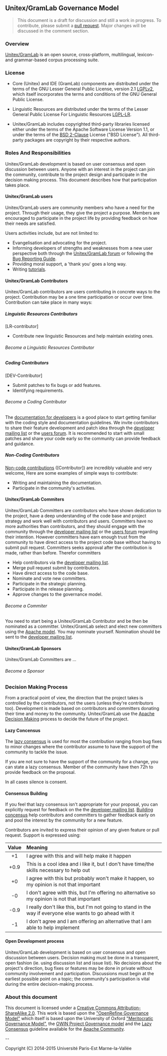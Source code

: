 ## Unitex/GramLab Governance Model

> This document is a draft for discussion and still a work in progress. To contribute, please submit a [pull request](https://github.com/UnitexGramLab/governance/pulls). Major changes will be discussed in the comment section.

### Overview

[Unitex/GramLab][unitex] is an open source, cross-platform, multilingual, lexicon- and grammar-based corpus processing suite.

### License

* Core (Unitex) and IDE (GramLab) components are distributed under the terms of the GNU Lesser General Public License, version 2.1 [LGPLv2][LGPLv2], which itself incorporates the terms and conditions of the GNU General Public License.

* Linguistic Resources are distributed under the terms of the Lesser General Public License For Linguistic Resources [LGPL-LR][LGPL-LR].

* Unitex/GramLab includes copyrighted third-party libraries licensed either under the terms of the Apache Software License Version 1.1, or  under the terms of the [BSD 2-Clause][BSD-2-Clause] License ("BSD License"). All  third-party packages are copyright by their respective authors.

### Roles And Responsibilities

Unitex/GramLab development is based on user consensus and open discussion between users. Anyone with an interest in the project can join the community, contribute to the project design and participate in the decision making process. This document describes how that participation takes place.

#### Unitex/GramLab users

Unitex/GramLab users are community members who have a need for the project. Through their usage, they give the project a purpose. Members are encouraged to participate in the project life by providing feedback on how their needs are satisfied.

Users activities include, but are not limited to:

* Evangelisation and advocating for the project.
* Informing developers of strengths and weaknesses from a new user perspective both through the [Unitex/GramLab forum][forum] or following the [Bug Reporting Guide][bugs].
* Providing moral support, a 'thank you' goes a long way.
* Writing [tutorials][tutorials].

#### Unitex/GramLab Contributors

Unitex/GramLab contributors are users contributing in concrete ways to the project. Contribution may be a one time participation or occur over time. Contribution can take place in many ways:

##### Linguistic Resources Contributors
[LR-contributor]

* Contribute new linguistic Resources and help maintain existing ones.

###### Become a Linguistic Resources Contributor

##### Coding Contributors
[DEV-Contributor]

* Submit patches to fix bugs or add features.
* Identifying requirements.

###### Become a Coding Contributor

The [documentation for developers](https://github.com//UnitexGramLab/unitex-doc-devel) is a good place to start getting familiar with the coding style and documentation guidelines. We invite contributors to share their feature development and patch idea through the [developer mailing list][devel] or the [users forum][forum]. It is recommended to start with small patches and share your code early so the community can provide feedback and guidance.

##### Non-Coding Contributors

[Non-code contributions](https://modelviewculture.com/pieces/non-coding-contributors-in-open-source) ([Contributor]) are incredibly valuable and very welcome,  Here are some examples of simple ways to contribute:

* Writing and maintaining the documentation.
* Participate in the community's activities.

#### Unitex/GramLab Commiters

Unitex/GramLab Committers are contributors who have shown dedication to the project, have a deep understanding of the code base and project strategy and work well with contributors and users. Committers have no more authorities than contributors, and they should engage with the community through the [developer mailing list][devel] or the [users forum][forum] regarding their intention. However committers have earn enough trust from the community to have direct access to the project code base without having to submit pull request. Committers seeks approval after the contribution is made, rather than before. Therefor committers

* Help contributors via the [developer mailing list][devel].
* Merge pull request submit by contributors.
* Have direct access to the code base.
* Nominate and vote new committers.
* Participate in the strategic planning.
* Participate in the release planning.
* Approve changes to the governance model.

###### Become a Commiter

You need to start being a Unitex/GramLab Contributor and be then be nominated as a committer. Unitex/GramLab select and elect new committers using the [Apache model][newcommitter]. You may nominate yourself. Nomination should be sent to the [developer mailing list][devel].

#### Unitex/GramLab Sponsors

Unitex/GramLab Committers are ...

###### Become a Sponsor

###  Decision Making Process 

From a practical point of view, the direction that the project takes is controlled by the contributors, not the users (unless they're contributors too). Development is made based on contributors and committers donating their time and money to the community. Unitex/GramLab use the [Apache Decision Making][makedecision] process to decide the future of the project.

#### Lazy Concensus

The [lazy consensus](http://community.apache.org/committers/lazyConsensus.html) is used for most the contribution ranging from bug fixes to minor changes where the contributor assume to have the support of the community to tackle the issue.

If you are not sure to have the support of the community for a change, you can state a lazy consensus. Member of the community have then 72h to provide feedback on the proposal. 

In all cases silence is consent.

#### Consensus Building

If you feel that lazy consensus isn't appropriate for your proposal, you can explicitly request for feedback on the the [developer mailing list][devel]. [Building concensus](http://community.apache.org/committers/consensusBuilding.html) help contributors and committers to gather feedback early on and pool the interest by the community for a new feature.

Contributors are invited to express their opinion of any given feature or pull request. Support is expressed using:

| Value | Meaning                                                                                                    |
| :---: |:---------------------------------------------------------------------------------------------------------- |
| +1    | I agree with this and will help make it happen                                                             |
| +0.9  | This is a cool idea and i like it, but I don't have time/the skills necessary to help out                  |
| +0    | I agree with this but probably won't make it happen, so my opinion is not that important                   |
| -0    | I don't agree with this, but I'm offering no alternative so my opinion is not that important               |
| -0.9  | I really don't like this, but I'm not going to stand in the way if everyone else wants to go ahead with it |
| -1    | I don't agree and I am offering an alternative that I am able to help implement                            |

#### Open Development process

Unitex/GramLab development is based on user consensus and open discussion between users. Decision making must be done in a transparent, open fashion (ie. using discussion list and issue list). No decisions about the project's direction, bug fixes or features may be done in private without community involvement and participation. Discussions must begin at the earliest possible point on a topic; the community's participation is vital during the entire decision-making process.

### About this document

This document is licensed under a [Creative Commons Attribution-ShareAlike 2.0](http://creativecommons.org/licenses/by-sa/2.0/). This work is based upon the ["OpenRefine Governance Model"](https://github.com/OpenRefine/openrefine.github.com/blob/master/governance.md) which itself is based upon the University of Oxford ["Meritocratic Governance Model"](http://www.oss-watch.ac.uk/resources/meritocraticGovernanceModel), the [OWIN Project Governance model](https://docs.google.com/document/d/1mn3dY6zNyKBU3P_TWoR-RdYpScJDbsXU2TRhwpSAha8) and the [Lazy Consensus](http://community.apache.org/committers/lazyConsensus.html) guideline available for the [Apache Community](http://community.apache.org).

--

Copyright (C) 2014-2015 Université Paris-Est Marne-la-Vallée

[repos]:        https://github.com/UnitexGramLab
[unitex]:       http://unitexgramlab.org
[forum]:        http://forum.unitexgramlab.org
[devel]:        mailto:unitex-devel@univ-mlv.fr
[tutorials]:    https://github.com/UnitexGramLab/unitex-doc-tutorials
[bugs]:         http://www-igm.univ-mlv.fr/~unitex/index.php?page=6
[LGPL-LR]:      http://bit.do/LGPL-LR
[LGPLv2]:       http://opensource.org/licenses/lgpl-2.1
[BSD-2-Clause]: http://opensource.org/licenses/BSD-2-Clause
[newcommitter]: https://community.apache.org/newcommitter.html
[makedecision]: http://community.apache.org/committers/decisionMaking.html
